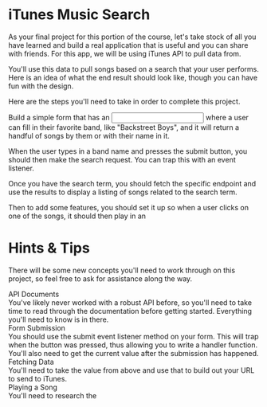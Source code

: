 # iTunes Music Search  

As your final project for this portion of the course, let's take stock of all you have learned and build a real application that is useful and you can share with friends. For this app, we will be using iTunes API to pull data from.<br>

You'll use this data to pull songs based on a search that your user performs. Here is an idea of what the end result should look like, though you can have fun with the design.<br>

Here are the steps you'll need to take in order to complete this project.<br>

Build a simple form that has an <input> where a user can fill in their favorite band, like "Backstreet Boys", and it will return a handful of songs by them or with their name in it.<br>

When the user types in a band name and presses the submit button, you should then make the search request. You can trap this with an event listener.<br>

Once you have the search term, you should fetch the specific endpoint and use the results to display a listing of songs related to the search term.<br>

Then to add some features, you should set it up so when a user clicks on one of the songs, it should then play in an <audio> tag that you've also added to the page (see the mockup).<br>

# Hints & Tips  

There will be some new concepts you'll need to work through on this project, so feel free to ask for assistance along the way.<br>

API Documents<br>
You've likely never worked with a robust API before, so you'll need to take time to read through the documentation before getting started. Everything you'll need to know is in there.<br>
Form Submission<br>
You should use the submit event listener method on your form. This will trap when the button was pressed, thus allowing you to write a handler function.<br>
You'll also need to get the current value after the submission has happened.<br>
Fetching Data<br>
You'll need to take the value from above and use that to build out your URL to send to iTunes.<br>
Playing a Song<br>
You'll need to research the <audio> tag for this part - docs here<br>
Hint: You'll need to dynamically change the src value<br>
The biggest gotchya will likely be getting the song to play. Since your JavaScript has already run, if you added an click event listener to your page, but you add the content after the fact it won't register. You need to get creative here, but putting your click around the entire results section, and then making sure to get the correct item clicked on. Here is a great article on Event Delegation<br>

